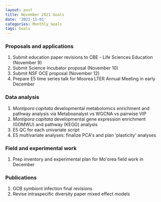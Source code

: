 ```yaml
---
layout: post
title: November 2021 Goals
date: '2021-11-01'
categories: Monthly_Goals
tags: Goals
---
```

### Proposals and applications  
1. Submit education paper revisions to CBE - Life Sciences Education (November 9) 
2. Submit Science Incubator proposal (November 10) 
3. Submit NSF OCE proposal (November 12)
4. Prepare E5 time series talk for Moorea LTER Annual Meeting in early December

### Data analysis    
1. *Montipora capitata* developmental metabolomics enrichment and pathway analysis via Metaboanalyst vs WGCNA vs pairwise VIP
2. *Montipora capitata* developmental gene expression enrichment (GOMWU) and pathway (KEGG) analysis
3. E5 QC for each univariate script
4. E5 multivariate analyses: finalize PCA's and plan 'plasticity' analyses

### Field and experimental work  
1. Prep inventory and experimental plan for Mo'orea field work in December

### Publications  

1. GCB symbiont infection final revisions
2. Revise intraspecific diversity paper mixed effect models 

